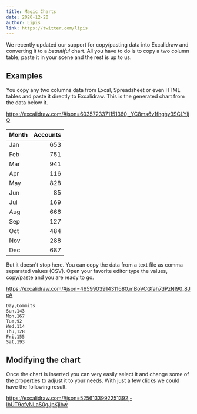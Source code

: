 ```yaml
---
title: Magic Charts
date: 2020-12-20
author: Lipis
link: https://twitter.com/lipis
---
```


We recently updated our support for copy/pasting data into Excalidraw and converting it to a _beautiful_ chart. All you have to do is to copy a two column table, paste it in your scene and the rest is up to us.

<!-- end -->

## Examples

You copy any two columns data from Excal, Spreadsheet or even HTML tables and paste it directly to Excalidraw. This is the generated chart from the data below it.

https://excalidraw.com/#json=6035723371151360,_YC8ms6v1fhghy3SCLYljQ

| Month | Accounts |
| ----- | -------: |
| Jan   |      653 |
| Feb   |      751 |
| Mar   |      941 |
| Apr   |      116 |
| May   |      828 |
| Jun   |       85 |
| Jul   |      169 |
| Aug   |      666 |
| Sep   |      127 |
| Oct   |      484 |
| Nov   |      288 |
| Dec   |      687 |

But it doesn't stop here. You can copy the data from a text file as comma separated values (CSV). Open your favorite editor type the values, copy/paste and you are ready to go.

https://excalidraw.com/#json=4659903914311680,mBoVCGfah7dPzNI90_8JcA

```
Day,Commits
Sun,143
Mon,167
Tue,92
Wed,114
Thu,128
Fri,155
Sat,193
```

## Modifying the chart

Once the chart is inserted you can very easily select it and change some of the properties to adjust it to your needs. With just a few clicks we could have the following result.

https://excalidraw.com/#json=5256133992251392,-IbUT9ofyNLaS0gJpKjibw
